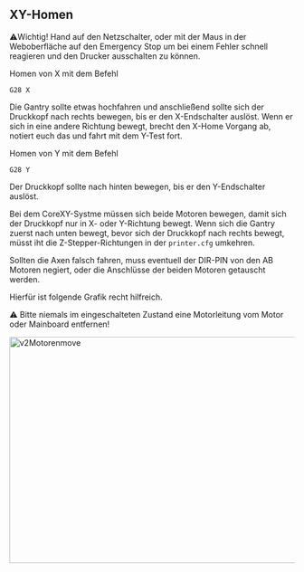 ## XY-Homen

:warning:Wichtig! Hand auf den Netzschalter, oder mit der Maus in der Weboberfläche auf den Emergency Stop um bei einem Fehler schnell reagieren und den Drucker ausschalten zu können.

Homen von X mit dem Befehl
```
G28 X
```
Die Gantry sollte etwas hochfahren und anschließend sollte sich der Druckkopf nach rechts bewegen, bis er den X-Endschalter auslöst.
Wenn er sich in eine andere Richtung bewegt, brecht den X-Home Vorgang ab, notiert euch das und fahrt mit dem Y-Test fort.

Homen von Y mit dem Befehl
```
G28 Y
```
Der Druckkopf sollte nach hinten bewegen, bis er den Y-Endschalter auslöst.

Bei dem CoreXY-Systme müssen sich beide Motoren bewegen, damit sich der Druckkopf nur in X- oder Y-Richtung bewegt. 
Wenn sich die Gantry zuerst nach unten bewegt, bevor sich der Druckkopf nach rechts bewegt, müsst iht die Z-Stepper-Richtungen in der ```printer.cfg``` umkehren.

Sollten die Axen falsch fahren, muss eventuell der DIR-PIN von den AB Motoren negiert, oder die Anschlüsse der beiden Motoren getauscht werden. 

Hierfür ist folgende Grafik recht hilfreich.

:warning: Bitte niemals im eingeschalteten Zustand eine Motorleitung vom Motor oder Mainboard entfernen! 

<img src="https://docs.vorondesign.com/build/startup/images/V2-motor-configuration-guide.png" alt="v2Motorenmove" width=700 height=400>

